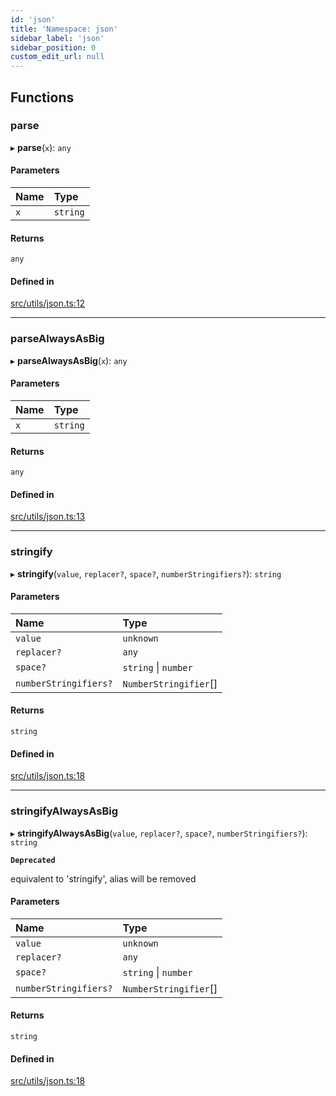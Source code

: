 ```yaml
---
id: 'json'
title: 'Namespace: json'
sidebar_label: 'json'
sidebar_position: 0
custom_edit_url: null
---
```


## Functions

### parse

▸ **parse**(`x`): `any`

#### Parameters

| Name | Type     |
| :--- | :------- |
| `x`  | `string` |

#### Returns

`any`

#### Defined in

[src/utils/json.ts:12](https://github.com/starknet-io/starknet.js/blob/v5.19.5/src/utils/json.ts#L12)

---

### parseAlwaysAsBig

▸ **parseAlwaysAsBig**(`x`): `any`

#### Parameters

| Name | Type     |
| :--- | :------- |
| `x`  | `string` |

#### Returns

`any`

#### Defined in

[src/utils/json.ts:13](https://github.com/starknet-io/starknet.js/blob/v5.19.5/src/utils/json.ts#L13)

---

### stringify

▸ **stringify**(`value`, `replacer?`, `space?`, `numberStringifiers?`): `string`

#### Parameters

| Name                  | Type                  |
| :-------------------- | :-------------------- |
| `value`               | `unknown`             |
| `replacer?`           | `any`                 |
| `space?`              | `string` \| `number`  |
| `numberStringifiers?` | `NumberStringifier`[] |

#### Returns

`string`

#### Defined in

[src/utils/json.ts:18](https://github.com/starknet-io/starknet.js/blob/v5.19.5/src/utils/json.ts#L18)

---

### stringifyAlwaysAsBig

▸ **stringifyAlwaysAsBig**(`value`, `replacer?`, `space?`, `numberStringifiers?`): `string`

**`Deprecated`**

equivalent to 'stringify', alias will be removed

#### Parameters

| Name                  | Type                  |
| :-------------------- | :-------------------- |
| `value`               | `unknown`             |
| `replacer?`           | `any`                 |
| `space?`              | `string` \| `number`  |
| `numberStringifiers?` | `NumberStringifier`[] |

#### Returns

`string`

#### Defined in

[src/utils/json.ts:18](https://github.com/starknet-io/starknet.js/blob/v5.19.5/src/utils/json.ts#L18)
